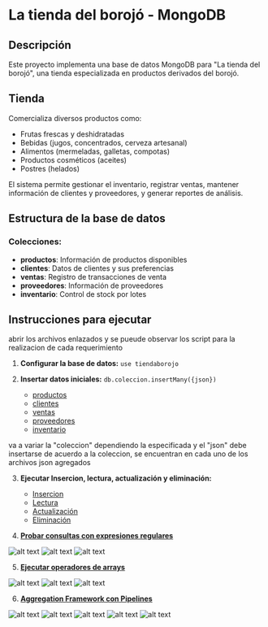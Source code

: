 # La tienda del borojó - MongoDB

## Descripción 

Este proyecto implementa una base de datos MongoDB para "La tienda del borojó", una tienda especializada en productos derivados del borojó.

## Tienda

Comercializa diversos productos como:
- Frutas frescas y deshidratadas
- Bebidas (jugos, concentrados, cerveza artesanal)
- Alimentos (mermeladas, galletas, compotas)
- Productos cosméticos (aceites)
- Postres (helados)

El sistema permite gestionar el inventario, registrar ventas, mantener información de clientes y proveedores, y generar reportes de análisis.

## Estructura de la base de datos

### Colecciones:

- **productos**: Información de productos disponibles
- **clientes**: Datos de clientes y sus preferencias
- **ventas**: Registro de transacciones de venta
- **proveedores**: Información de proveedores
- **inventario**: Control de stock por lotes

## Instrucciones para ejecutar

abrir los archivos enlazados y se pueude observar los script para la realizacion de cada requerimiento 

1. **Configurar la base de datos:**
  ``
  use tiendaborojo
  ``

2. **Insertar datos iniciales:**
    ``
    db.coleccion.insertMany({json})
    ``
    - [productos](productos.json)
    - [clientes](clientes.json)
    - [ventas](ventas.json)
    - [proveedores](proveedores.json)
    - [inventario](inventario.json)

va a variar la "coleccion" dependiendo la especificada y el "json" debe insertarse de acuerdo a la coleccion, se encuentran en cada uno de los archivos json agregados

3. **Ejecutar Insercion, lectura, actualización y eliminación:**

    - [Insercion](insercion.js)
    - [Lectura](lectura.js)
    - [Actualización](actualización.js)
    - [Eliminación](eliminación.js)

4. [**Probar consultas con expresiones regulares**](expresionesR.js)

![alt text](image.png)
![alt text](image-1.png)
![alt text](image-3.png)

5. [**Ejecutar operadores de arrays**](opArrays.js)

![alt text](image-2.png)
![alt text](image-4.png)
![alt text](image-5.png)

6. [**Aggregation Framework con Pipelines**](pipelines.js)

![alt text](image-6.png)
![alt text](image-7.png)
![alt text](image-9.png)
![alt text](image-10.png)
![alt text](image-8.png)